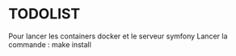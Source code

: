 # TODOLIST
Pour lancer les containers docker et le serveur symfony
Lancer la commande :
make install
